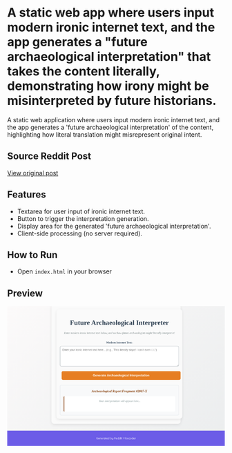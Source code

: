 # A static web app where users input modern ironic internet text, and the app generates a "future archaeological interpretation" that takes the content literally, demonstrating how irony might be misinterpreted by future historians.

A static web application where users input modern ironic internet text, and the app generates a 'future archaeological interpretation' of the content, highlighting how literal translation might misrepresent original intent.

## Source Reddit Post
[View original post](https://reddit.com/r/Futurology/comments/1o1z9b4/sometines_i_think_about_if_future_archeologists/)

## Features
- Textarea for user input of ironic internet text.
- Button to trigger the interpretation generation.
- Display area for the generated 'future archaeological interpretation'.
- Client-side processing (no server required).

## How to Run
- Open `index.html` in your browser


## Preview
![Screenshot](screenshots/project_042.png)
